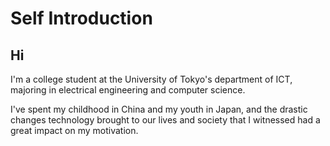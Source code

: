 # Self Introduction

## Hi
I'm a college student at the University of Tokyo's department of ICT, majoring in electrical engineering and computer science.

I've spent my childhood in China and my youth in Japan, and the drastic changes technology brought to our lives and society that I witnessed had a great impact on my motivation.